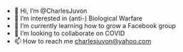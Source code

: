 - 👋 Hi, I’m @CharlesJuvon
- 👀 I’m interested in (anti-) Biological Warfare
- 🌱 I’m currently learning how to grow a Facebook group
- 💞️ I’m looking to collaborate on COVID
- 📫 How to reach me charlesjuvon@yahoo.com

<!---
CharlesJuvon/CharlesJuvon is a ✨ special ✨ repository because its `README.md` (this file) appears on your GitHub profile.
You can click the Preview link to take a look at your changes.
--->
